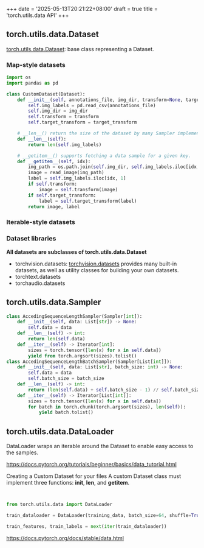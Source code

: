 +++
date = '2025-05-13T20:21:22+08:00'
draft = true
title = 'torch.utils.data API'
+++


## torch.utils.data.Dataset
[torch.utils.data.Dataset](https://docs.pytorch.org/docs/stable/data.html#torch.utils.data.Dataset): base class representing a Dataset.
### Map-style datasets
```python
import os
import pandas as pd

class CustomDataset(Dataset):
    def __init__(self, annotations_file, img_dir, transform=None, target_transform=None):
        self.img_labels = pd.read_csv(annotations_file)
        self.img_dir = img_dir
        self.transform = transform
        self.target_transform = target_transform

    # __len__() return the size of the dataset by many Sampler implementations and the default options of DataLoader.
    def __len__(self):
        return len(self.img_labels)

    # __getitem__() supports fetching a data sample for a given key. 
    def __getitem__(self, idx):
        img_path = os.path.join(self.img_dir, self.img_labels.iloc[idx, 0])
        image = read_image(img_path)
        label = self.img_labels.iloc[idx, 1]
        if self.transform:
            image = self.transform(image)
        if self.target_transform:
            label = self.target_transform(label)
        return image, label
```

### Iterable-style datasets


### Dataset libraries
**All datasets are subclasses of torch.utils.data.Dataset**
- torchvision.datasets: [torchvision.datasets](https://docs.pytorch.org/vision/stable/datasets.html) provides many built-in datasets, as well as utility classes for building your own datasets.
- torchtext.datasets
- torchaudio.datasets

## torch.utils.data.Sampler
```python
class AccedingSequenceLengthSampler(Sampler[int]):
    def __init__(self, data: List[str]) -> None:
        self.data = data
    def __len__(self) -> int:
        return len(self.data)
    def __iter__(self) -> Iterator[int]:
        sizes = torch.tensor([len(x) for x in self.data])
        yield from torch.argsort(sizes).tolist()
class AccedingSequenceLengthBatchSampler(Sampler[List[int]]):
    def __init__(self, data: List[str], batch_size: int) -> None:
        self.data = data
        self.batch_size = batch_size
    def __len__(self) -> int:
        return (len(self.data) + self.batch_size - 1) // self.batch_size
    def __iter__(self) -> Iterator[List[int]]:
        sizes = torch.tensor([len(x) for x in self.data])
        for batch in torch.chunk(torch.argsort(sizes), len(self)):
            yield batch.tolist()
```

## torch.utils.data.DataLoader
DataLoader wraps an iterable around the Dataset to enable easy access to the samples.


https://docs.pytorch.org/tutorials/beginner/basics/data_tutorial.html

Creating a Custom Dataset for your files
A custom Dataset class must implement three functions: __init__, __len__, and __getitem__. 
```python


from torch.utils.data import DataLoader

train_dataloader = DataLoader(training_data, batch_size=64, shuffle=True)

train_features, train_labels = next(iter(train_dataloader))
```
https://docs.pytorch.org/docs/stable/data.html
